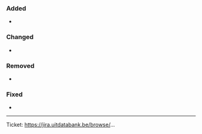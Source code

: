 ### Added
 
-
 
### Changed
 
-
 
### Removed
 
-
 
### Fixed
 
-
 
---
Ticket: https://jira.uitdatabank.be/browse/...
